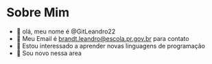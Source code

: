 # Sobre Mim
- 👋 olá, meu nome é @GitLeandro22
- 👀 Meu Email é brandt.leandro@escola.pr.gov.br para contato
- 🌱 Estou interessado a aprender novas linguagens de programação
- 💞️ Sou novo nessa area
